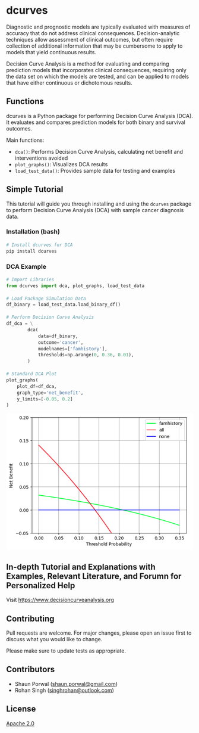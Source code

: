 # dcurves

Diagnostic and prognostic models are typically evaluated with measures of accuracy that do not address clinical consequences. Decision-analytic techniques allow assessment of clinical outcomes, but often require collection of additional information that may be cumbersome to apply to models that yield continuous results. 

Decision Curve Analysis is a method for evaluating and comparing prediction models that incorporates clinical consequences, requiring only the data set on which the models are tested, and can be applied to models that have either continuous or dichotomous results. 

## Functions

dcurves is a Python package for performing Decision Curve Analysis (DCA). It evaluates and compares prediction models for both binary and survival outcomes.

Main functions:
- `dca()`: Performs Decision Curve Analysis, calculating net benefit and interventions avoided
- `plot_graphs()`: Visualizes DCA results
- `load_test_data()`: Provides sample data for testing and examples

## Simple Tutorial

This tutorial will guide you through installing and using the `dcurves` package to perform Decision Curve Analysis (DCA) with sample cancer diagnosis data.

### Installation (bash)

```bash
# Install dcurves for DCA
pip install dcurves
```

### DCA Example

```python
# Import Libraries
from dcurves import dca, plot_graphs, load_test_data

# Load Package Simulation Data
df_binary = load_test_data.load_binary_df()

# Perform Decision Curve Analysis
df_dca = \
        dca(
            data=df_binary,
            outcome='cancer',
            modelnames=['famhistory'],
            thresholds=np.arange(0, 0.36, 0.01),
        )

# Standard DCA Plot
plot_graphs(
    plot_df=df_dca,
    graph_type='net_benefit',
    y_limits=[-0.05, 0.2]
)

```

![DCA Plot](./images/simple_binary_dca.png)

## In-depth Tutorial and Explanations with Examples, Relevant Literature, and Forumn for Personalized Help

Visit https://www.decisioncurveanalysis.org 

## Contributing

Pull requests are welcome. For major changes, please open an issue first to discuss what you would like to change.

Please make sure to update tests as appropriate.

## Contributors

- Shaun Porwal (shaun.porwal@gmail.com)
- Rohan Singh (singhrohan@outlook.com)

## License

[Apache 2.0](https://choosealicense.com/licenses/apache-2.0/)